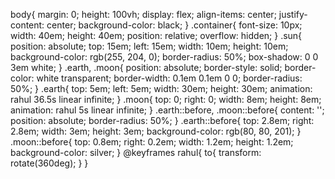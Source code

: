 body{
    margin: 0;
    height: 100vh;
    display: flex;
    align-items: center;
    justify-content: center;
    background-color: black;
}
.container{
    font-size: 10px;
    width: 40em;
    height: 40em;
    position: relative;
    overflow: hidden;
}
.sun{
    position: absolute;
    top: 15em;
    left: 15em;
    width: 10em;
    height: 10em;
    background-color: rgb(255, 204, 0);
    border-radius: 50%;
    box-shadow: 0 0 3em white;
}
.earth, .moon{
    position: absolute;
    border-style: solid;
    border-color: white transparent;
    border-width: 0.1em 0.1em 0 0;
    border-radius: 50%;
}
.earth{
    top: 5em;
    left: 5em;
    width: 30em;
    height: 30em;
    animation: rahul 36.5s linear infinite;
}
.moon{
    top: 0;
    right: 0;
    width: 8em;
    height: 8em;
    animation: rahul 5s linear infinite;
}
.earth::before,
.moon::before{
    content: '';
    position: absolute;
    border-radius: 50%;
}
.earth::before{
    top: 2.8em;
    right: 2.8em;
    width: 3em;
    height: 3em;
    background-color: rgb(80, 80, 201);
}
.moon::before{
    top: 0.8em;
    right: 0.2em;
    width: 1.2em;
    height: 1.2em;
    background-color: silver;
}
@keyframes rahul{
    to{
        transform: rotate(360deg);
    }
}
